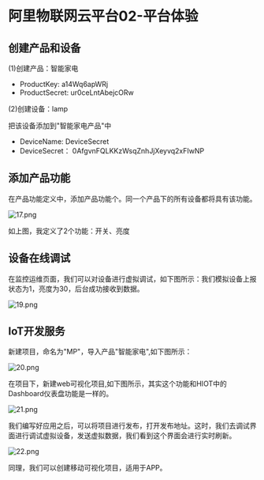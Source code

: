 # 阿里物联网云平台02-平台体验

## 创建产品和设备

(1)创建产品：智能家电

- ProductKey: a14Wq6apWRj
- ProductSecret:  ur0ceLntAbejcORw

(2)创建设备：lamp

把该设备添加到"智能家电产品"中

- DeviceName: DeviceSecret
- DeviceSecret：   0AfgvnFQLKKzWsqZnhJjXeyvq2xFIwNP

## 添加产品功能

在产品功能定义中，添加产品功能个。同一个产品下的所有设备都将具有该功能。

![17.png](https://upload-images.jianshu.io/upload_images/5637154-15112e4a8e1128a0.png?imageMogr2/auto-orient/strip%7CimageView2/2/w/1240)

如上图，我定义了2个功能：开关、亮度

## 设备在线调试

在监控运维页面，我们可以对设备进行虚拟调试，如下图所示：我们模拟设备上报状态为1，亮度为30，后台成功接收到数据。

![19.png](https://upload-images.jianshu.io/upload_images/5637154-20667a6922c7e58a.png?imageMogr2/auto-orient/strip%7CimageView2/2/w/1240)

## IoT开发服务

新建项目，命名为"MP"，导入产品"智能家电",如下图所示：

![20.png](https://upload-images.jianshu.io/upload_images/5637154-6bcacc365a23c10f.png?imageMogr2/auto-orient/strip%7CimageView2/2/w/1240)

在项目下，新建web可视化项目,如下图所示，其实这个功能和HIOT中的Dashboard仪表盘功能是一样的。

![21.png](https://upload-images.jianshu.io/upload_images/5637154-38fa255639406a54.png?imageMogr2/auto-orient/strip%7CimageView2/2/w/1240)

我们编写好应用之后，可以将项目进行发布，打开发布地址。这时，我们去调试界面进行调试虚拟设备，发送虚拟数据，我们看到这个界面会进行实时刷新。

![22.png](https://upload-images.jianshu.io/upload_images/5637154-5569033684c08bf3.png?imageMogr2/auto-orient/strip%7CimageView2/2/w/1240)

同理，我们可以创建移动可视化项目，适用于APP。


